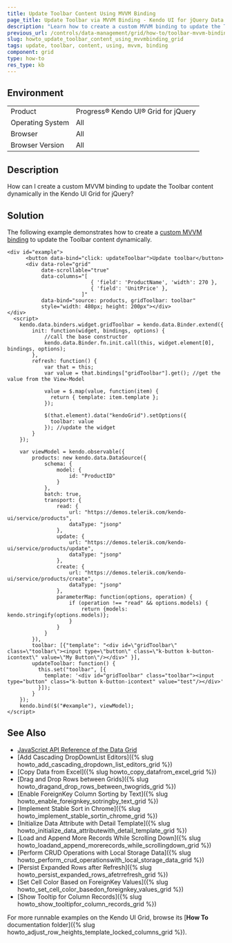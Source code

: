 ```yaml
---
title: Update Toolbar Content Using MVVM Binding
page_title: Update Toolbar via MVVM Binding - Kendo UI for jQuery Data Grid
description: "Learn how to create a custom MVVM binding to update the Toolbar content dynamically in the Kendo UI Grid for jQuery."
previous_url: /controls/data-management/grid/how-to/toolbar-mvvm-binding, /controls/data-management/grid/how-to/binding/toolbar-mvvm-binding
slug: howto_update_toolbar_content_using_mvvmbinding_grid
tags: update, toolbar, content, using, mvvm, binding
component: grid
type: how-to
res_type: kb
---
```


## Environment

<table>
 <tr>
  <td>Product</td>
  <td>Progress® Kendo UI® Grid for jQuery</td> 
 </tr>
 <tr>
  <td>Operating System</td>
  <td>All</td>
 </tr>
 <tr>
  <td>Browser</td>
  <td>All</td>
 </tr>
 <tr>
  <td>Browser Version</td>
  <td>All</td>
 </tr>
</table>

## Description

How can I create a custom MVVM binding to update the Toolbar content dynamically in the Kendo UI Grid for jQuery?

## Solution

The following example demonstrates how to create a [custom MVVM binding](/framework/mvvm/bindings/custom) to update the Toolbar content dynamically.

```dojo
<div id="example">
      <button data-bind="click: updateToolbar">Update toolbar</button>
      <div data-role="grid"
           date-scrollable="true"
           data-columns="[
                           { 'field': 'ProductName', 'width': 270 },
                           { 'field': 'UnitPrice' },
                        ]"
           data-bind="source: products, gridToolbar: toolbar"
           style="width: 480px; height: 200px"></div>
</div>
  <script>
    kendo.data.binders.widget.gridToolbar = kendo.data.Binder.extend({
        init: function(widget, bindings, options) {
            //call the base constructor
            kendo.data.Binder.fn.init.call(this, widget.element[0], bindings, options);
        },
        refresh: function() {
            var that = this;
            var value = that.bindings["gridToolbar"].get(); //get the value from the View-Model

            value = $.map(value, function(item) {
              return { template: item.template };
            });

            $(that.element).data("kendoGrid").setOptions({
              toolbar: value
            }); //update the widget
        }
    });

    var viewModel = kendo.observable({
        products: new kendo.data.DataSource({
            schema: {
                model: {
                    id: "ProductID"
                }
            },
            batch: true,
            transport: {
                read: {
                    url: "https://demos.telerik.com/kendo-ui/service/products",
                    dataType: "jsonp"
                },
                update: {
                    url: "https://demos.telerik.com/kendo-ui/service/products/update",
                    dataType: "jsonp"
                },
                create: {
                    url: "https://demos.telerik.com/kendo-ui/service/products/create",
                    dataType: "jsonp"
                },
                parameterMap: function(options, operation) {
                    if (operation !== "read" && options.models) {
                        return {models: kendo.stringify(options.models)};
                    }
                }
            }
        }),
        toolbar: [{"template": "<div id=\"gridToolbar\" class=\"toolbar\"><input type=\"button\" class=\"k-button k-button-icontext\" value=\"My Button\"/></div>" }],
        updateToolbar: function() {
          this.set("toolbar", [{
            template: '<div id="gridToolbar" class="toolbar"><input type="button" class="k-button k-button-icontext" value="test"/></div>'
          }]);
        }
    });
    kendo.bind($("#example"), viewModel);
</script>
```

## See Also

* [JavaScript API Reference of the Data Grid](/api/javascript/ui/grid)
* [Add Cascading DropDownList Editors]({% slug howto_add_cascading_dropdown_list_editors_grid %})
* [Copy Data from Excel]({% slug howto_copy_datafrom_excel_grid %})
* [Drag and Drop Rows between Grids]({% slug howto_dragand_drop_rows_between_twogrids_grid %})
* [Enable ForeignKey Column Sorting by Text]({% slug howto_enable_foreignkey_sotringby_text_grid %})
* [Implement Stable Sort in Chrome]({% slug howto_implement_stable_sortin_chrome_grid %})
* [Initialize Data Attribute with Detail Template]({% slug howto_initialize_data_attributewith_detail_template_grid %})
* [Load and Append More Records While Scrolling Down]({% slug howto_loadand_append_morerecords_while_scrollingdown_grid %})
* [Perform CRUD Operations with Local Storage Data]({% slug howto_perform_crud_operationswith_local_storage_data_grid %})
* [Persist Expanded Rows after Refresh]({% slug howto_persist_expanded_rows_afetrrefresh_grid %})
* [Set Cell Color Based on ForeignKey Values]({% slug howto_set_cell_color_basedon_foreignkey_values_grid %})
* [Show Tooltip for Column Records]({% slug howto_show_tooltipfor_column_records_grid %})

For more runnable examples on the Kendo UI Grid, browse its [**How To** documentation folder]({% slug howto_adjust_row_heights_template_locked_columns_grid %}).

